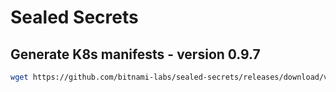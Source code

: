 # Sealed Secrets

## Generate K8s manifests - version 0.9.7

```bash
wget https://github.com/bitnami-labs/sealed-secrets/releases/download/v0.9.7/controller.yaml -O sealed-secrets/controller.yaml
```